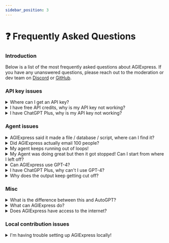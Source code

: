 ```yaml
---
sidebar_position: 3
---
```


# ❓ Frequently Asked Questions

### Introduction

Below is a list of the most frequently asked questions about AGIExpress. If you have any unanswered questions, please reach out to the moderation or dev team on [Discord](https://discord.gg/m659tAca) or [GitHub](https://github.com/AGIExpress/AGIExpress).

### API key issues

<details>
<summary>Where can I get an API key?</summary>
You should first sign up for an OpenAI account. You can do so <a href="https://openai.com/blog/openai-api">here</a>. 
For new accounts, you will be placed under a free tier with $18 of free credits.
All you need to do now is visit the <a href="https://platform.openai.com/account/api-keys">API keys page</a>, create a new key, and place the key within the AGIExpress settings menu.
<br></br>
<br></br>
<strong>NOTE:</strong> This key should be private and should not be shared publicly. AGIExpress does not save this key in a database, it is simply stored in your browser. 
</details>

<details>
<summary>I have free API credits, why is my API key not working?</summary>
OpenAI API accounts start with $18 of free tier credits. 
Look at your <a href="https://platform.openai.com/account/usage">OpenAI API usage page</a> to see if it has been used up or expired. 
Expired credit will show up as red such as the below image

![Example banner](./assets/expired-free-tier.png)

If you have used up your free tier credits, you will need to add billing information into your API key: <a href="https://platform.openai.com/account/billing/overview">OpenAI API Overview</a>.
Note that a few runs of AGIExpress will only cost a few cents.

</details>

<details>
<summary>I have ChatGPT Plus, why is my API key not working?</summary>
ChatGPT Plus is independent of your OpenAI API key. 
Although you have ChatGPT Plus, it doesn't mean that you will be able to use the API. 
All accounts start with $18 of free credits but this can be used of or expired. Given this, you will need to add your billing information into your API key account. 
You can do so by visiting the following link and adding a payment method: <a href="https://platform.openai.com/account/billing/overview">OpenAI API Overview</a>.  
</details>

### Agent issues

<details>
<summary>AGIExpress said it made a file / database / script, where can I find it?</summary>
Currently AGIExpress is incapable of outputs in that manner, but this is something we are actively working on. 
Keep an eye on our <a href="/docs/roadmap">roadmap</a> to get an idea for when this might be available. 
</details>

<details>
<summary>Did AGIExpress actually email 100 people?</summary>
No! We don't currently support this functionality, but its something we're looking to implement. View our <a href="/docs/roadmap">roadmap</a> to get an idea for when this might be available. 
When this does work, we'll be sure to validate that an action like "sending an email" is actually something you want to do 🙂
</details>

<details>
<summary>My agent keeps running out of loops!</summary>
We must limit how much the Agent runs in some capacity due to API and infrastructure costs 😢. 
If you provide your own API key you can increase the number of loops your Agent goes through within the advanced settings of the settings menu.  
</details>

<details>
<summary>My Agent was doing great but then it got stopped! Can I start from where I left off?</summary>
Currently all Agent runs are isolated from each other so this is not possible. 
This is something we want to add in the future, but in the meantime you can create another AGIExpress run using the information it generated for you from the previous run.
Keep an eye on our <a href="/docs/roadmap">roadmap</a> to get an idea for when this might be available.
</details>

<details>
<summary>Can AGIExpress use GPT-4?</summary>
AGIExpress currently uses GPT-3.5 due to costs and availability. If you have API access to GPT-4, you can input your own API key in the settings menu and select GPT-4 as the model. 
</details>

<details>
<summary>I have ChatGPT Plus, why can't I use GPT-4?</summary>
ChatGPT Plus is independent of your OpenAI API account having access to GPT-4. Unfortunately, our API key account will have to be accepted through the waitlist. Enroll your account here: <a href="https://openai.com/waitlist/gpt-4-api">GPT-4 API waitlist</a>
</details>

<details>
<summary>Why does the output keep getting cut off?</summary>
The longer the output is, the more expensive it is on our end to generate it. 
Because of this, we have a limit on the output length which can cause longer messages to be cut off.
If you provide your own API key, you can increase the output length within the advanced settings of the settings menu by increasing the number of tokens.
</details>

### Misc

<details>
<summary>What is the difference between this and AutoGPT?</summary>
Both AGIExpress and AutoGPT are projects involving autonomous AI agents. AutoGPT is a tool that one runs locally while AGIExpress is a web based platform.
</details>

<details>
<summary>What can AGIExpress do?</summary>
AGIExpress can do a lot, but we're also working on giving it a lot more capabilities. Visit our <a href="/docs/usecases">usecases</a> page to learn about how people currently use AGIExpress.
</details>

<details>
<summary>Does AGIExpress have access to the internet?</summary>
Not yet but this is coming very soon! Keep an eye on our <a href="/docs/roadmap">roadmap</a>.
</details>

### Local contribution issues

<details>
<summary>I'm having trouble setting up AGIExpress locally!</summary>
Please visit our <a href="/docs/setup">setup</a> guide to diagnose any issues. If you have a problem that is undocumented, please submit an <a href="https://github.com/AGIExpress/AGIExpress/issues">issue on GitHub</a>.
</details>
